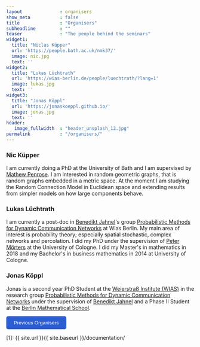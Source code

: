 ```yaml
---
layout              : organisers
show_meta           : false
title               : "Organisers"
subheadline         : ""
teaser              : "The people behind the seminars"
widget1:
  title: "Niclas Küpper"
  url: 'https://people.bath.ac.uk/nmk37/'
  image: nic.jpg
  text: ''
widget2:
  title: "Lukas Lüchtrath"
  url: 'https://wias-berlin.de/people/luechtrath/?lang=1'
  image: lukas.jpg
  text: ''
widget3:
  title: "Jonas Köppl"
  url: 'https://jonaskoeppl.github.io/'
  image: jonas.jpg
  text: ''
header:
   image_fullwidth  : "header_unsplash_12.jpg"
permalink           : "/organisers/"
---
```


### Nic Küpper
I am currently doing a PhD at the University of Bath and I am supervised by [Mathew Penrose](https://people.bath.ac.uk/masmdp/). I am interested in random geometric graphs, that is random graphs embedded in a metric space. At the moment I am studying the Random Connection Model in Euclidean space and extending results from simpler models on how large components behave.

### Lukas Lüchtrath
I am currently a post-doc in [Benedikt Jahnel](https://www.wias-berlin.de/people/jahnel/)'s group [Probabilistic Methods for Dynamic Communication Networks](https://www.wias-berlin.de/research/lgs/lg6/index.jsp?lang=1) at Wias Berlin. My main area of interest is probability theory; especially spatial stochastic, complex networks and percolation. I did my PhD under the supervision of [Peter Mörters](http://www.mi.uni-koeln.de/~moerters/) at the University of Cologne. I did my Master's in mathematics in 2018 and my Bachelor's in business mathematics in 2014 at University of Cologne.

### Jonas Köppl
Jonas is a second year PhD Student at the [Weierstraß Institute (WIAS)](https://wias-berlin.de) in the research group [Probabilistic Methods for Dynamic Communication Networks](https://www.wias-berlin.de/research/lgs/lg6/index.jsp?lang=1) under the supervision of [Benedikt Jahnel](https://www.wias-berlin.de/people/jahnel/) and a Phase II Student at the [Berlin Mathematical School](https://www.math-berlin.de).

<button onclick="window.location.href='https://pg-prob-sem.github.io/previousorganisers/'" style="background-color: #2b5dd3; color: #fff; padding: 10px 20px; border: none; border-radius: 5px;">Previous Organisers</button>



 [1]: {{ site.url }}{{ site.baseurl }}/documentation/
